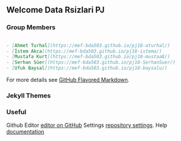 ## Welcome Data Rsizlari PJ

### Group Members


```markdown

- [Ahmet Turhal](https://mef-bda503.github.io/pj18-aturhal/)
- [İstem Akca](https://mef-bda503.github.io/pj18-istema/)
- [Mustafa Kurt](https://mef-bda503.github.io/pj18-mustaa8/)
- [Serhan Süer](https://mef-bda503.github.io/pj18-SerhanSuer/)
- [Ufuk Baysal](https://mef-bda503.github.io/pj18-baysalu/)

```

For more details see [GitHub Flavored Markdown](https://guides.github.com/features/mastering-markdown/).

### Jekyll Themes


### Useful
Github Editor [editor on GitHub](https://github.com/MEF-BDA503/gpj18-data-r-sizlari/edit/master/index.md)
Settings [repository settings](https://github.com/MEF-BDA503/gpj18-data-r-sizlari/settings). 
Help [documentation](https://help.github.com/categories/github-pages-basics/) 
